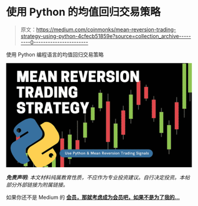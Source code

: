 # 使用 Python 的均值回归交易策略

> 原文：<https://medium.com/coinmonks/mean-reversion-trading-strategy-using-python-4cfecb51859e?source=collection_archive---------0----------------------->

使用 Python 编程语言的均值回归交易策略

![](img/a529a97ab7b891424cb0bba0652cc028.png)

***免责声明:*** *本文材料纯属教育性质，不应作为专业投资建议。自行决定投资。本帖部分外部链接为附属链接。*

如果你还不是 Medium 的 [**会员，那就考虑成为会员吧，如果不是为了我的…**](https://randerson112358.medium.com/membership)